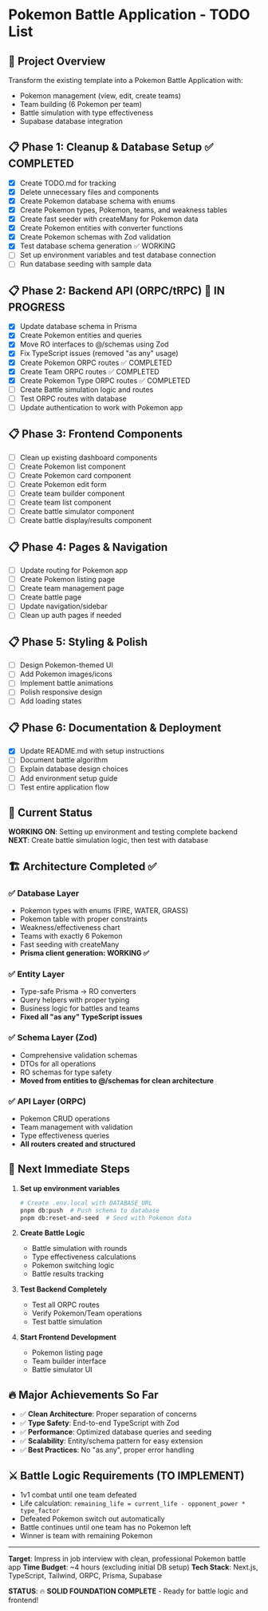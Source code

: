 # Pokemon Battle Application - TODO List

## 🎯 Project Overview
Transform the existing template into a Pokemon Battle Application with:
- Pokemon management (view, edit, create teams)
- Team building (6 Pokemon per team) 
- Battle simulation with type effectiveness
- Supabase database integration

## 📋 Phase 1: Cleanup & Database Setup ✅ COMPLETED
- [x] Create TODO.md for tracking
- [x] Delete unnecessary files and components  
- [x] Create Pokemon database schema with enums
- [x] Create Pokemon types, Pokemon, teams, and weakness tables
- [x] Create fast seeder with createMany for Pokemon data
- [x] Create Pokemon entities with converter functions
- [x] Create Pokemon schemas with Zod validation
- [x] Test database schema generation ✅ WORKING
- [ ] Set up environment variables and test database connection
- [ ] Run database seeding with sample data

## 📋 Phase 2: Backend API (ORPC/tRPC) 🚧 IN PROGRESS
- [x] Update database schema in Prisma
- [x] Create Pokemon entities and queries
- [x] Move RO interfaces to @/schemas using Zod
- [x] Fix TypeScript issues (removed "as any" usage)
- [x] Create Pokemon ORPC routes ✅ COMPLETED
- [x] Create Team ORPC routes ✅ COMPLETED
- [x] Create Pokemon Type ORPC routes ✅ COMPLETED
- [ ] Create Battle simulation logic and routes
- [ ] Test ORPC routes with database
- [ ] Update authentication to work with Pokemon app

## 📋 Phase 3: Frontend Components
- [ ] Clean up existing dashboard components
- [ ] Create Pokemon list component
- [ ] Create Pokemon card component
- [ ] Create Pokemon edit form
- [ ] Create team builder component
- [ ] Create team list component
- [ ] Create battle simulator component
- [ ] Create battle display/results component

## 📋 Phase 4: Pages & Navigation
- [ ] Update routing for Pokemon app
- [ ] Create Pokemon listing page
- [ ] Create team management page
- [ ] Create battle page
- [ ] Update navigation/sidebar
- [ ] Clean up auth pages if needed

## 📋 Phase 5: Styling & Polish
- [ ] Design Pokemon-themed UI
- [ ] Add Pokemon images/icons
- [ ] Implement battle animations
- [ ] Polish responsive design
- [ ] Add loading states

## 📋 Phase 6: Documentation & Deployment
- [x] Update README.md with setup instructions
- [ ] Document battle algorithm
- [ ] Explain database design choices
- [ ] Add environment setup guide
- [ ] Test entire application flow

## 🚀 Current Status
**WORKING ON**: Setting up environment and testing complete backend
**NEXT**: Create battle simulation logic, then test with database

## 🏗️ Architecture Completed ✅

### ✅ Database Layer
- Pokemon types with enums (FIRE, WATER, GRASS)
- Pokemon table with proper constraints
- Weakness/effectiveness chart
- Teams with exactly 6 Pokemon
- Fast seeding with createMany
- **Prisma client generation: WORKING ✅**

### ✅ Entity Layer
- Type-safe Prisma → RO converters
- Query helpers with proper typing
- Business logic for battles and teams
- **Fixed all "as any" TypeScript issues**

### ✅ Schema Layer (Zod)
- Comprehensive validation schemas
- DTOs for all operations
- RO schemas for type safety
- **Moved from entities to @/schemas for clean architecture**

### ✅ API Layer (ORPC)
- Pokemon CRUD operations
- Team management with validation
- Type effectiveness queries
- **All routers created and structured**

## 🎯 Next Immediate Steps

1. **Set up environment variables**
   ```bash
   # Create .env.local with DATABASE_URL
   pnpm db:push  # Push schema to database
   pnpm db:reset-and-seed  # Seed with Pokemon data
   ```

2. **Create Battle Logic**
   - Battle simulation with rounds
   - Type effectiveness calculations
   - Pokemon switching logic
   - Battle results tracking

3. **Test Backend Completely**
   - Test all ORPC routes
   - Verify Pokemon/Team operations
   - Test battle simulation

4. **Start Frontend Development**
   - Pokemon listing page
   - Team builder interface
   - Battle simulator UI

## 🔥 Major Achievements So Far

- ✅ **Clean Architecture**: Proper separation of concerns
- ✅ **Type Safety**: End-to-end TypeScript with Zod
- ✅ **Performance**: Optimized database queries and seeding
- ✅ **Scalability**: Entity/schema pattern for easy extension
- ✅ **Best Practices**: No "as any", proper error handling

## ⚔️ Battle Logic Requirements (TO IMPLEMENT)
- 1v1 combat until one team defeated
- Life calculation: `remaining_life = current_life - opponent_power * type_factor`
- Defeated Pokemon switch out automatically
- Battle continues until one team has no Pokemon left
- Winner is team with remaining Pokemon

---
**Target**: Impress in job interview with clean, professional Pokemon battle app
**Time Budget**: ~4 hours (excluding initial DB setup)
**Tech Stack**: Next.js, TypeScript, Tailwind, ORPC, Prisma, Supabase

**STATUS**: 🔥 **SOLID FOUNDATION COMPLETE** - Ready for battle logic and frontend!